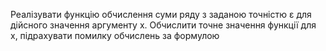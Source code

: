 Реалізувати функцію обчислення суми ряду з заданою
точністю ε для дійсного значення аргументу x. Обчислити точне
значення функції для x, підрахувати помилку обчислень за
формулою
